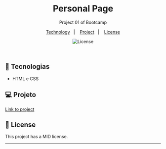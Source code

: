 <h1 align="center"> Personal Page </h1>

<p align="center">
Project 01 of Bootcamp
</p>

<p align="center">
  <a href="#-tecnologias">Technology</a>&nbsp;&nbsp;&nbsp;|&nbsp;&nbsp;&nbsp;
  <a href="#-projeto">Project</a>&nbsp;&nbsp;&nbsp;|&nbsp;&nbsp;&nbsp;  
  <a href="#memo-licença">License</a>
</p>

<p align="center">
  <img alt="License" src="https://img.shields.io/static/v1?label=license&message=MIT&color=49AA26&labelColor=000000">
</p>

<br>

## 🚀 Tecnologias

- HTML e CSS

## 💻 Projeto

<a href="https://fernandakagami.github.io/the-complete-2022-web-development-bootcamp/project01-personal-page/">Link to project</a>


## :memo: License

This project has a MID license.

---
